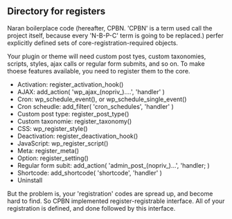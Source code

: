 Directory for registers
-----------------------
Naran boilerplace code (hereafter, CPBN. 'CPBN' is a term used call the project
itself, because every 'N-B-P-C' term is going to be replaced.) perfer explicitly defined sets of
core-registration-required objects.

Your plugin or theme will need custom post tyes, custom taxonomies, scripts, styles,
ajax calls or regular form submits, and so on. To make thoese features available, you need to
register them to the core.

* Activation: register_activation_hook()
* AJAX: add_action( 'wp_ajax_(nopriv_)....', 'handler' )
* Cron: wp_schedule_event(), or wp_schedule_single_event()
* Cron scheudle: add_filter( 'cron_schedules', 'handler' )
* Custom post type: register_post_type()
* Custom taxonomie: register_taxonomy()
* CSS: wp_register_style()
* Deactivation: register_deactivation_hook()
* JavaScript: wp_register_script()
* Meta: register_meta()
* Option: register_setting()
* Regular form subit: add_action( 'admin_post_(nopriv_)...', 'handler; )
* Shortcode: add_shortcode( 'shortcode', 'handler' )
* Uninstall

But the problem is, your 'registration' codes are spread up, and become hard to find.
So CPBN implemented register-registrable interface. All of your registration is defined, and
done followed by this interface.
